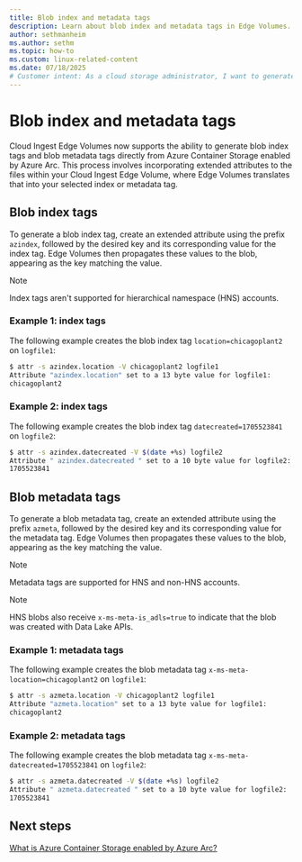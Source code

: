 ```yaml
---
title: Blob index and metadata tags
description: Learn about blob index and metadata tags in Edge Volumes.
author: sethmanheim
ms.author: sethm
ms.topic: how-to
ms.custom: linux-related-content
ms.date: 07/18/2025
# Customer intent: As a cloud storage administrator, I want to generate blob index and metadata tags using extended attributes, so that I can effectively categorize and manage my files within Cloud Ingest Edge Volumes.
---
```


# Blob index and metadata tags

Cloud Ingest Edge Volumes now supports the ability to generate blob index tags and blob metadata tags directly from Azure Container Storage enabled by Azure Arc. This process involves incorporating extended attributes to the files within your Cloud Ingest Edge Volume, where Edge Volumes translates that into your selected index or metadata tag.

## Blob index tags

To generate a blob index tag, create an extended attribute using the prefix `azindex`, followed by the desired key and its corresponding value for the index tag. Edge Volumes then propagates these values to the blob, appearing as the key matching the value.

> [!NOTE]
> Index tags aren't supported for hierarchical namespace (HNS) accounts.

### Example 1: index tags

The following example creates the blob index tag `location=chicagoplant2` on `logfile1`:

```bash
$ attr -s azindex.location -V chicagoplant2 logfile1
Attribute "azindex.location" set to a 13 byte value for logfile1:
chicagoplant2
```

### Example 2: index tags

The following example creates the blob index tag `datecreated=1705523841` on `logfile2`:

```bash
$ attr -s azindex.datecreated -V $(date +%s) logfile2
Attribute " azindex.datecreated " set to a 10 byte value for logfile2:
1705523841
```

## Blob metadata tags

To generate a blob metadata tag, create an extended attribute using the prefix `azmeta`, followed by the desired key and its corresponding value for the metadata tag. Edge Volumes then propagates these values to the blob, appearing as the key matching the value.

> [!NOTE]
> Metadata tags are supported for HNS and non-HNS accounts.

> [!NOTE]
> HNS blobs also receive `x-ms-meta-is_adls=true` to indicate that the blob was created with Data Lake APIs.

### Example 1: metadata tags

The following example creates the blob metadata tag `x-ms-meta-location=chicagoplant2` on `logfile1`:

```bash
$ attr -s azmeta.location -V chicagoplant2 logfile1
Attribute "azmeta.location" set to a 13 byte value for logfile1:
chicagoplant2
```

### Example 2: metadata tags

The following example creates the blob metadata tag `x-ms-meta-datecreated=1705523841` on `logfile2`:

```bash
$ attr -s azmeta.datecreated -V $(date +%s) logfile2
Attribute " azmeta.datecreated " set to a 10 byte value for logfile2:
1705523841
```

## Next steps

[What is Azure Container Storage enabled by Azure Arc?](overview.md)
